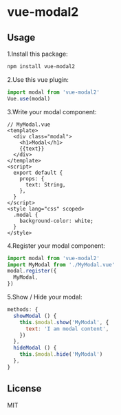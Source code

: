 # vue-modal2

## Usage

1.Install this package:
```bash
npm install vue-modal2
```

2.Use this vue plugin:
```javascript
import modal from 'vue-modal2'
Vue.use(modal)
```

3.Write your modal component:
```vue
// MyModal.vue
<template>
  <div class="modal">
    <h1>Modal</h1>
    {{text}}
  </div>
</template>
<script>
  export default {
    props: {
      text: String,
    },
  }
</script>
<style lang="css" scoped>
  .modal {
    background-color: white;
  }
</style>
```

4.Register your modal component:
```javascript
import modal from 'vue-modal2'
import MyModal from './MyModal.vue'
modal.register({
  MyModal,
})
```

5.Show / Hide your modal:
```javascript
methods: {
  showModal () {
    this.$modal.show('MyModal', {
      text: 'I am modal content',
    })
  },
  hideModal () {
    this.$modal.hide('MyModal')
  },
}
```

## License

MIT
